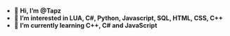 - 👋 **Hi, I’m @Tapz**
- 👀 **I’m interested in LUA, C#, Python, Javascript, SQL, HTML, CSS, C++**
- 🌱 **I’m currently learning C++, C# and JavaScript**
